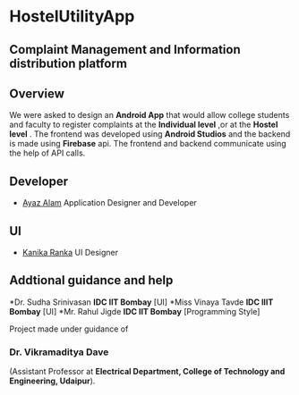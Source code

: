 # HostelUtilityApp
## Complaint Management and Information distribution platform

## Overview
We were asked to design an **Android App** that would allow college students and faculty to register complaints at the **Individual level** ,or at the **Hostel level** . The frontend was developed using **Android Studios** and the backend is made using **Firebase** api. The frontend and backend communicate using the help of API calls.   

## Developer
* [Ayaz Alam](https://github.com/AyazGeek)      Application Designer and Developer

## UI
* [Kanika Ranka](https://github.com/24kanika)   UI Designer

## Addtional guidance and help
*Dr. Sudha Srinivasan **IDC IIT Bombay** [UI]
*Miss Vinaya Tavde **IDC IIIT Bombay** [UI]
*Mr. Rahul Jigde **IDC IIT Bombay** [Programming Style]

Project made under guidance of
### Dr. Vikramaditya Dave 
(Assistant Professor at **Electrical Department, College of Technology and Engineering, Udaipur**).

